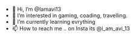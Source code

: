 - 👋 Hi, I’m @Iamavi13
- 👀 I’m interested in gaming, coading, travelling.
- 🌱 I’m currently learning evrything
- 📫 How to reach me .. on Insta its @i_am_avi_13 

<!---
Iamavi13/Iamavi13 is a ✨ special ✨ repository because its `README.md` (this file) appears on your GitHub profile.
You can click the Preview link to take a look at your changes.
--->
